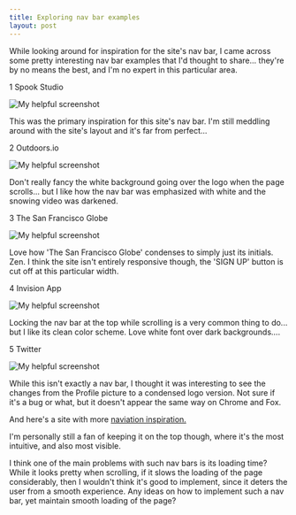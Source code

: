 ```yaml
---
title: Exploring nav bar examples
layout: post
---
```


While looking around for inspiration for the site's nav bar, I came across some pretty interesting nav bar examples that I'd thought to share... they're by no means the best, and I'm no expert in this particular area.

1 Spook Studio

![My helpful screenshot](/assets/spook.gif)<br>

This was the primary inspiration for this site's nav bar. I'm still meddling around with the site's layout and it's far from perfect...


2 Outdoors.io

![My helpful screenshot](/assets/outdoors.gif)<br>

Don't really fancy the white background going over the logo when the page scrolls... but I like how the nav bar was emphasized with white and the snowing video was darkened.

3 The San Francisco Globe

![My helpful screenshot](/assets/sfglobe.gif)<br>

Love how 'The San Francisco Globe' condenses to simply just its initials. Zen. I think the site isn't entirely responsive though, the 'SIGN UP' button is cut off at this particular width.


4 Invision App

![My helpful screenshot](/assets/invision.gif)<br>

Locking the nav bar at the top while scrolling is a very common thing to do... but I like its clean color scheme. Love white font over dark backgrounds....


5 Twitter

![My helpful screenshot](/assets/twitter.gif)<br>

While this isn't exactly a nav bar, I thought it was interesting to see the changes from the Profile picture to a condensed logo version. Not sure if it's a bug or what, but it doesn't appear the same way on Chrome and Fox.


And here's a site with more <a href="http://www.dtelepathy.com/blog/inspiration/23-great-examples-of-innovative-navigation-for-your-inspiration">naviation inspiration.</a>

I'm personally still a fan of keeping it on the top though, where it's the most intuitive, and also most visible.

I think one of the main problems with such nav bars is its loading time? While it looks pretty when scrolling, if it slows the loading of the page considerably, then I wouldn't think it's good to implement, since it deters the user from a smooth experience. Any ideas on how to implement such a nav bar, yet maintain smooth loading of the page?